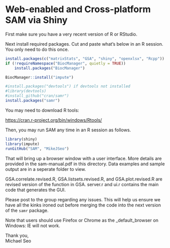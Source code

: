 Web-enabled and Cross-platform SAM via Shiny
============================================

First make sure you have a very recent version of R or RStudio.

Next install required packages. Cut and paste what’s below in an R
session. You only need to do this once.

``` r
install.packages(c("matrixStats", "GSA", "shiny", "openxlsx", "Rcpp"))
if (!requireNamespace("BiocManager", quietly = TRUE))
    install.packages("BiocManager")

BiocManager::install("impute")

#install.packages("devtools") if devtools not installed
#library(devtools)
#install_github("cran/samr")
install.packages("samr")
```

You may need to download R tools:

<a href="https://cran.r-project.org/bin/windows/Rtools/" class="uri">https://cran.r-project.org/bin/windows/Rtools/</a>

Then, you may run SAM any time in an R session as follows.

``` r
library(shiny)
library(impute)
runGitHub("SAM", "MikeJSeo")
```

That will bring up a browser window with a user interface. More details
are provided in the sam-manual.pdf in this directory. Data examples and
sample output are in a seperate folder to view.

GSA.correlate.revised.R, GSA.listsets.revised.R, and GSA.plot.revised.R
are revised version of the function in GSA. server.r and ui.r contains
the main code that generates the GUI.

Please post to the group regarding any issues. This will help us ensure
we have all the kinks ironed out before merging the code into the next
version of the `samr` package.

Note that users should use Firefox or Chrome as the \_default\_browser
on Windows: IE will not work.

Thank you,  
Michael Seo
